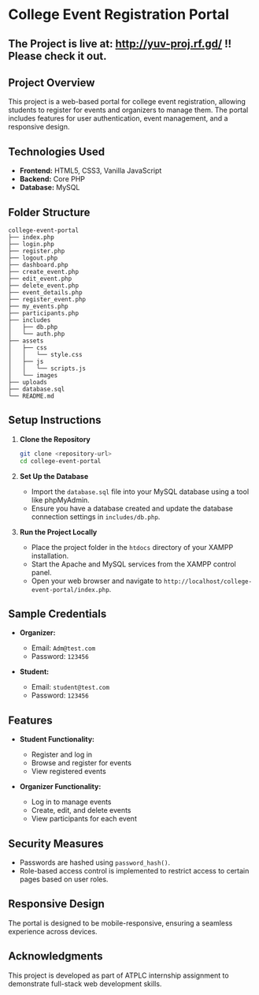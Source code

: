 # College Event Registration Portal


## The Project is live at: http://yuv-proj.rf.gd/ !! Please check it out.

## Project Overview
This project is a web-based portal for college event registration, allowing students to register for events and organizers to manage them. The portal includes features for user authentication, event management, and a responsive design.

## Technologies Used
- **Frontend:** HTML5, CSS3, Vanilla JavaScript
- **Backend:** Core PHP
- **Database:** MySQL

## Folder Structure
```
college-event-portal
├── index.php
├── login.php
├── register.php
├── logout.php
├── dashboard.php
├── create_event.php
├── edit_event.php
├── delete_event.php
├── event_details.php
├── register_event.php
├── my_events.php
├── participants.php
├── includes
│   ├── db.php
│   └── auth.php
├── assets
│   ├── css
│   │   └── style.css
│   ├── js
│   │   └── scripts.js
│   └── images
├── uploads
├── database.sql
└── README.md
```

## Setup Instructions
1. **Clone the Repository**
   ```bash
   git clone <repository-url>
   cd college-event-portal
   ```

2. **Set Up the Database**
   - Import the `database.sql` file into your MySQL database using a tool like phpMyAdmin.
   - Ensure you have a database created and update the database connection settings in `includes/db.php`.

3. **Run the Project Locally**
   - Place the project folder in the `htdocs` directory of your XAMPP installation.
   - Start the Apache and MySQL services from the XAMPP control panel.
   - Open your web browser and navigate to `http://localhost/college-event-portal/index.php`.

## Sample Credentials
- **Organizer:** 
  - Email: `Adm@test.com`
  - Password: `123456`
  
- **Student:** 
  - Email: `student@test.com`
  - Password: `123456`

## Features
- **Student Functionality:**
  - Register and log in
  - Browse and register for events
  - View registered events

- **Organizer Functionality:**
  - Log in to manage events
  - Create, edit, and delete events
  - View participants for each event

## Security Measures
- Passwords are hashed using `password_hash()`.
- Role-based access control is implemented to restrict access to certain pages based on user roles.

## Responsive Design
The portal is designed to be mobile-responsive, ensuring a seamless experience across devices.


## Acknowledgments
This project is developed as part of ATPLC internship assignment to demonstrate full-stack web development skills.